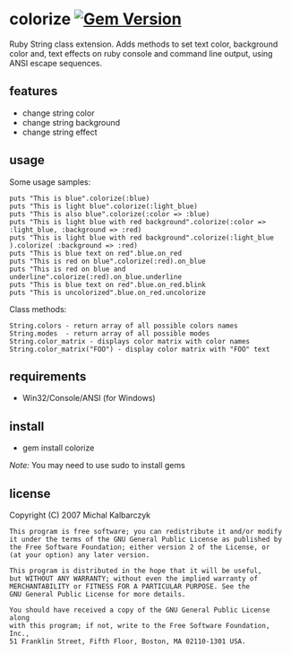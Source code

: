 colorize [![Gem Version](https://badge.fury.io/rb/colorize.svg)](http://badge.fury.io/rb/colorize)
========
  
Ruby String class extension. Adds methods to set text color, background color and, text effects on ruby console and command line output, using ANSI escape sequences.

features
--------
  
* change string color
* change string background
* change string effect

usage
-----

Some usage samples:

    puts "This is blue".colorize(:blue)
    puts "This is light blue".colorize(:light_blue)
    puts "This is also blue".colorize(:color => :blue)
    puts "This is light blue with red background".colorize(:color => :light_blue, :background => :red)
    puts "This is light blue with red background".colorize(:light_blue ).colorize( :background => :red)
    puts "This is blue text on red".blue.on_red
    puts "This is red on blue".colorize(:red).on_blue
    puts "This is red on blue and underline".colorize(:red).on_blue.underline
    puts "This is blue text on red".blue.on_red.blink
    puts "This is uncolorized".blue.on_red.uncolorize

Class methods:

    String.colors - return array of all possible colors names
    String.modes  - return array of all possible modes
    String.color_matrix - displays color matrix with color names
    String.color_matrix("FOO") - display color matrix with "FOO" text

requirements
------------

* Win32/Console/ANSI (for Windows)

install
-------

* gem install colorize

*Note:* You may need to use sudo to install gems

license
-------

Copyright (C) 2007 Michal Kalbarczyk

    This program is free software; you can redistribute it and/or modify
    it under the terms of the GNU General Public License as published by
    the Free Software Foundation; either version 2 of the License, or
    (at your option) any later version.

    This program is distributed in the hope that it will be useful,
    but WITHOUT ANY WARRANTY; without even the implied warranty of
    MERCHANTABILITY or FITNESS FOR A PARTICULAR PURPOSE. See the
    GNU General Public License for more details.

    You should have received a copy of the GNU General Public License along
    with this program; if not, write to the Free Software Foundation, Inc.,
    51 Franklin Street, Fifth Floor, Boston, MA 02110-1301 USA.
